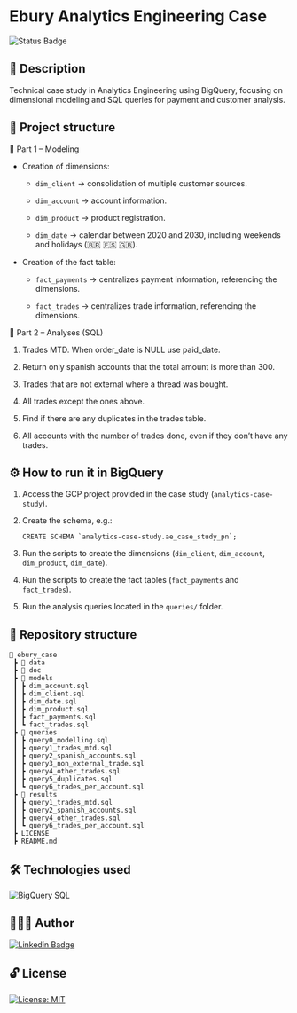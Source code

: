 # Ebury Analytics Engineering Case

![Status Badge](https://img.shields.io/static/v1?label=STATUS&message=INCOMPLETE&color=FFCC00)

## 📌 Description
Technical case study in Analytics Engineering using BigQuery, focusing on dimensional modeling and SQL queries for payment and customer analysis.

## 🚀 Project structure
🔹 Part 1 – Modeling

* Creation of dimensions:

    * `dim_client` → consolidation of multiple customer sources.

    * `dim_account` → account information.

    * `dim_product` → product registration.

    * `dim_date` → calendar between 2020 and 2030, including weekends and holidays (🇧🇷 🇪🇸 🇬🇧).

* Creation of the fact table:

    * `fact_payments` → centralizes payment information, referencing the dimensions.

    * `fact_trades` → centralizes trade information, referencing the dimensions.

🔹 Part 2 – Analyses (SQL)

1. Trades MTD. When order_date is NULL use paid_date. 

2. Return only spanish accounts that the total amount is more than 300.

3. Trades that are not external where a thread was bought.

4. All trades except the ones above.

5. Find if there are any duplicates in the trades table.

6. All accounts with the number of trades done, even if they don’t have any trades.

## ⚙️ How to run it in BigQuery

1. Access the GCP project provided in the case study (`analytics-case-study`).

2. Create the schema, e.g.:
    ```
    CREATE SCHEMA `analytics-case-study.ae_case_study_pn`;
    ```

3. Run the scripts to create the dimensions (`dim_client`, `dim_account`, `dim_product`, `dim_date`).

4. Run the scripts to create the fact tables (`fact_payments` and `fact_trades`).

5. Run the analysis queries located in the `queries/` folder.

## 📂 Repository structure
```psql
📁 ebury_case
 ┣ 📂 data
 ┣ 📂 doc
 ┣ 📂 models
 ┃ ┣ dim_account.sql
 ┃ ┣ dim_client.sql
 ┃ ┣ dim_date.sql
 ┃ ┣ dim_product.sql
 ┃ ┣ fact_payments.sql
 ┃ ┗ fact_trades.sql
 ┣ 📂 queries
 ┃ ┣ query0_modelling.sql
 ┃ ┣ query1_trades_mtd.sql
 ┃ ┣ query2_spanish_accounts.sql
 ┃ ┣ query3_non_external_trade.sql
 ┃ ┣ query4_other_trades.sql
 ┃ ┣ query5_duplicates.sql
 ┃ ┗ query6_trades_per_account.sql
 ┣ 📂 results
 ┃ ┣ query1_trades_mtd.sql
 ┃ ┣ query2_spanish_accounts.sql
 ┃ ┣ query4_other_trades.sql
 ┃ ┗ query6_trades_per_account.sql
 ┣ LICENSE
 ┣ README.md
```

## 🛠️ Technologies used

![BigQuery SQL](https://img.shields.io/badge/-BigQuery_SQL-4285F4?style=flat&logo=google-bigquery&logoColor=white)

## 👩🏻‍💻 Author

[![Linkedin Badge](https://img.shields.io/badge/-Patrícia-blue?style=flat&logo=Linkedin&logoColor=white&link=https://www.linkedin.com/in/pathilink/)](https://www.linkedin.com/in/pathilink/)

## 🔓 License

[![License: MIT](https://img.shields.io/badge/License-MIT-750014.svg)](https://opensource.org/licenses/MIT)
